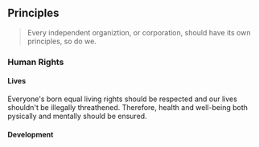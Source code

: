 ## Principles

> Every independent organiztion, or corporation, should have its own principles, so do we.

### Human Rights

#### Lives

Everyone's born equal living rights should be respected and our lives shouldn't be illegally threathened. Therefore, health and well-being both pysically and mentally should be ensured.

#### Development

